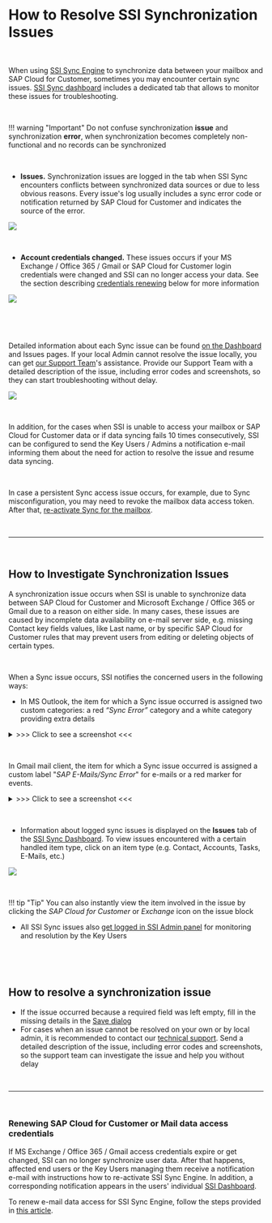 # How to Resolve SSI Synchronization Issues



&nbsp;

When using [SSI Sync Engine](../C4C-SSI-Sync-Overview/) to synchronize data between your mailbox and SAP Cloud for Customer, sometimes you may encounter certain sync issues. [SSI Sync dashboard](../Synchronization-Dashboard/) includes a dedicated tab that allows to monitor these issues for troubleshooting.

&nbsp;

!!! warning "Important"
    Do not confuse synchronization **issue** and synchronization **error**, when synchronization becomes completely non-functional and no records can be synchronized
    
&nbsp;

*   **Issues.** Synchronization issues are logged in the tab when SSI Sync encounters conflicts between synchronized data sources or due to less obvious reasons. Every issue's log usually includes a sync error code or notification returned by SAP Cloud for Customer and indicates the source of the error.

<p>
<img src= "..\..\assets\images\Sync-Issues\574d8ac5c6979138ff609d3c.png">
</p>

&nbsp;

*   **Account credentials changed.** These issues occurs if your MS Exchange / Office 365 / Gmail or SAP Cloud for Customer login credentials were changed and SSI can no longer access your data. See the section describing [credentials renewing](../Sync-Issues-Troubleshooting/#renewing_cloud_for_customer_or_mail_data_access_credentials) below for more information  

<p>
<img src= "..\..\assets\images\Sync-Issues\574d8c559033605108fde741.png">
</p>

&nbsp;

&nbsp;

Detailed information about each Sync issue can be found [on the Dashboard](../Synchronization-Dashboard/) and Issues pages. If your local Admin cannot resolve the issue locally, you can get [our Support Team](https://support.sap.com/en/contact-us.html)'s assistance. Provide our Support Team with a detailed description of the issue, including error codes and screenshots, so they can start troubleshooting without delay. 

<p>
<img src= "..\..\assets\images\Sync-Issues\3.png">
</p>

&nbsp;

In addition, for the cases when SSI is unable to access your mailbox or SAP Cloud for Customer data or if data syncing fails 10 times consecutively, SSI can be configured to send the Key Users / Admins a notification e-mail informing them about the need for action to resolve the issue and resume data syncing.

&nbsp;



In case a persistent Sync access issue occurs, for example, due to Sync misconfiguration, you may need to revoke the mailbox data access token. After that, [re-activate Sync for the mailbox](../How-to-Configure-User/).

&nbsp;

* * *

&nbsp;

## How to Investigate Synchronization Issues

A synchronization issue occurs when SSI is unable to synchronize data between SAP Cloud for Customer and Microsoft Exchange / Office 365 or Gmail due to a reason on either side. In many cases, these issues are caused by incomplete data availability on e-mail server side, e.g. missing Contact key fields values, like Last name, or by specific SAP Cloud for Customer rules that may prevent users from editing or deleting objects of certain types.

&nbsp;

When a Sync issue occurs, SSI notifies the concerned users in the following ways:

*   In MS Outlook, the item for which a Sync issue occurred is assigned two custom categories: a red *“Sync Error”* category and a white category providing extra details  

<details>
<summary>>>> Click to see a screenshot <<<</summary>
    <p>
        <img src="..\..\assets\images\Sync-Issues\5832fc42903360645bfa6a98.png">
    </p>
</details>

&nbsp;

In Gmail mail client, the item for which a Sync issue occurred is assigned a custom label "*SAP E-Mails/Sync Error*" for e-mails or a red marker for events.

<details>
<summary>>>> Click to see a screenshot <<<</summary>
    <p>
        Label "<em>SAP E-Mails/Sync Error</em>" for e-mails with sync issues:
    </p>
    <p>
        <img src="..\..\assets\images\Sync-Issues\gmail-error-category.png">
    </p>
    <br>
    <br>
    <p>
        Red marker for events with sync issues:
    </p>
    <p>
        <img src="..\..\assets\images\Sync-Issues\event-error-category.png">
    </p>
</details>

&nbsp;

*   Information about logged sync issues is displayed on the **Issues** tab of the [SSI Sync Dashboard](../Synchronization-Dashboard/). To view issues encountered with a certain handled item type, click on an item type (e.g. Contact, Accounts, Tasks, E-Mails, etc.)

<p>
<img src= "..\..\assets\images\Sync-Issues\5.png">
</p>

&nbsp;

!!! tip "Tip" 
    You can also instantly view the item involved in the issue by clicking the *SAP Cloud for Customer* or *Exchange* icon on the issue block

* All SSI Sync issues also [get logged in SSI Admin panel](../How-to-Configure-Admin/) for monitoring and resolution by the Key Users  

&nbsp;

&nbsp;

## How to resolve a synchronization issue

*   If the issue occurred because a required field was left empty, fill in the missing details in the [Save dialog](../Save-Dialog/)   
*   For cases when an issue cannot be resolved on your own or by local admin, it is recommended to contact our [technical support](https://support.sap.com/en/contact-us.html). Send a detailed description of the issue, including error codes and screenshots, so the support team can investigate the issue and help you without delay

&nbsp;

* * *

&nbsp;

### Renewing SAP Cloud for Customer or Mail data access credentials

If MS Exchange / Office 365 / Gmail access credentials expire or get changed, SSI can no longer synchronize user data. After that happens, affected end users or the Key Users managing them receive a notification e-mail with instructions how to re-activate SSI Sync Engine. In addition, a corresponding notification appears in the users' individual [SSI Dashboard](../Synchronization-Dashboard/).  

To renew e-mail data access for SSI Sync Engine, follow the steps provided in [this article](../Synchronization-Dashboard/). 

&nbsp;

&nbsp;
